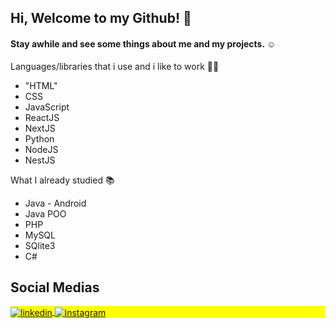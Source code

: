 <h2>Hi, Welcome to my Github! 👋 </h2>
<h4>Stay awhile and see some things about me and my projects. ☺️ </h4>

Languages/libraries that i use and i like to work 👩‍💻
- "HTML"
- CSS
- JavaScript
- ReactJS 
- NextJS
- Python
- NodeJS
- NestJS

What I already studied 📚
- Java - Android
- Java POO
- PHP
- MySQL
- SQlite3
- C#


## Social Medias
<p align="left" style="background:yellow">
<a href="https://www.linkedin.com/in/thayane-menezes-31a5a9191/" target="_blank">
  <img align="center" src="https://raw.githubusercontent.com/gist/thayanemenezes/eb4ee82bfe000dcb2a265e5182910391/raw/6e29cf10cf9a4129bcd2949452a6195fd5966375/linkedin.svg" alt="linkedin"/>
</a>
<a href="https://www.instagram.com/thayanemenezees/" target="_blank">
 <img align="center" src="https://raw.githubusercontent.com/gist/thayanemenezes/4928e581acb3608231ccb292d88e4819/raw/6b2b5004393e895758c3bc47e4a8d3a07810c999/insta.svg" alt="instagram"/>
</a>
</p>
